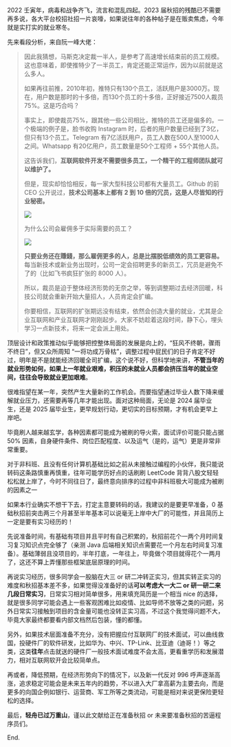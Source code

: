 2022 壬寅年，病毒和战争齐飞，流言和混乱四起。2023 届秋招的残酷已不需要再多说，各大平台校招社招一片哀嚎，如果说往年的各种帖子是在贩卖焦虑，今年就是实打实的就业寒冬。

先来看段分析，来自阮一峰大佬：

> 因此我猜想，马斯克决定裁一半人，是参考了高速增长结束前的员工规模。这也意味着，即使推特少了一半员工，肯定还能正常运作，因为以前就是这么多人。
>
> 如果再往前推，2010年初，推特只有130个员工，活跃用户是3000万。现在，用户数是那时的十多倍，而130个员工的十多倍，正好接近7500人裁员75%。这是巧合吗？
>
> 事实上，即使裁员75%，跟其他一些公司相比，推特的员工还是偏多的。一个极端的例子是，脸书收购 Instagram 时，后者的用户数量已经到了3亿，但只有13个员工。Telegram 有7亿活跃用户，员工人数在500人至1000人之间。Whatsapp 有20亿用户，员工数量是50个工程师 + 55个其他人员。
>
> 这告诉我们，**互联网软件开发不需要很多员工，一个精干的工程师团队就可以维护了。**
>
> 但是，现实却恰恰相反，每一家大型科技公司都有大量员工。Github 的前 CEO 公开说过，**技术公司基本上都有 2 到 10 倍的冗员，这是人尽皆知的行业秘密。**
>
> ![](https://cs-wiki.oss-cn-shanghai.aliyuncs.com/img/image-20221118141422558.png)
>
> 为什么公司会雇佣多于实际需要的员工？
>
> ![](https://cs-wiki.oss-cn-shanghai.aliyuncs.com/img/image-20221118141523809.png)
>
> **只要业务还在賺錢，那么雇佣更多的人，总是比摆脱低绩效的员工更容易。** 每当新技术或新业务出现时，公司一定会招聘更多的新员工，冗员是避免不了的（比如飞书疯狂扩张的 8000 人）。
>
> 所以，裁员是迫于整体经济形势的无奈之举，等到调整期过去经济回暖，科技公司就会重新开始大量招人，人员肯定会扩编。
>
> 你要相信，互联网的扩张期远没有结束，依然会创造大量的就业，尤其是企业互联网和产业互联网才刚刚起步。大家不妨趁着这段时间，静下心，埋头学习一点新技术，将来一定会派上用处。

顶层设计和政策推动似乎能够把控整体局面的发展是向上的，“狂风不终朝，骤雨不终日”，但又众所周知 “一将功成万骨枯”，调整过程中屁民们的日子肯定不好过，明年是不是就能经济回暖全司扩编，这个说不好，但科学地来讲，**不管当年的就业形势如何，如果上一年就业艰难，积压的未就业人员都会挤压当年的就业空间，往往会导致就业更加艰难**。

很难指望在某一年，突然产生大量新的工作机会。而要指望通过毕业人数下降来缓解就业压力，还需要再等几年才能出现。面对这种局面，无论是 2024 届毕业生，还是 2025 届毕业生，更早规划行动，更切实的目标预期，才有机会更早上岸吧。

毕竟刷人越来越玄学，各种因素都可能成为被刷的导火索，面试评价可能只能占据 50% 因素，自身硬件条件、岗位匹配程度、以及运气（是的，运气）更是非常非常重要。

对于非科班、且没有任何计算机基础比如之前从未接触过编程的小伙伴，我只能说转码这条路慎重再慎重，往年可能学历好点的话刷刷 LeetCode 背背八股文轻轻松松就上岸了，今时不同往日了，最终意向排序的过程中非科班极大可能成为被刷的因素之一

如果本行业确实不想干下去，打定主意要转码的话，我建议的是要更早准备，0 基础秋招前突击两三个月甚至半年基本可以说毫无上岸中大厂的可能性，并且简历上一定是要有实习经历的！

先说准备时间，有基础有项目并且平时有自己积累的，秋招前花个一两个月时间复习复习知识点完全够了（亲测 Java 后端相关知识点需要花一个月左右时间复习准备）。基础薄弱且没项目的，半年打底，一年往上，毕竟做个项目就得花个一两月了，这还不算上弄懂那些框架底层原理的时间。

再说实习经历，很多同学会一股脑在大三 or 研二冲转正实习，但其实转正实习的难度和秋招基本差不多，如果觉得没准备好的话**可以考虑大一大二 or 研一研二来几段日常实习**，日常实习相对简单很多，用来填充简历是一个相当 nice 的选择，就是很多同学可能会遇上一些客观困难比如疫情、比如导师不放等之类的问题，另外日常实习接触到项目的含金量可能也没转正实习高，不过这个我觉得问题不大，毕竟大家最终都要看内部文档然后包装，懂的都懂。

另外，如果技术层面准备不充分，没有把握应付互联网厂的技术面试，可以曲线救国，投硬件厂的软件研发，比如华为、中兴、TP-Link、比亚迪（迪哥！）等之类，这类**往年**点击就送的硬件厂一般技术面试难度不会太高，更看重学历和发展潜力，相对互联网软开会比较简单点。

再或者，降低预期，在经济形势向下的情况下，以及新一代反对 996 呼声逐渐高涨，追求稳定可能会是未来五年内的趋势，不以进入大厂拿高薪为主要去向，而是更多的向国企例如银行、运营商、军工所等之类流动，可能是相对来说更保险更轻松的选择。

最后，**轻舟已过万重山**，谨以此文献给正在准备秋招 or 未来要准备秋招的苦逼程序员们。

End.
